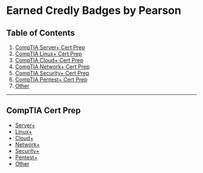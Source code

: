 # Earned Credly Badges by Pearson
## Table of Contents
1.  [CompTIA Server+ Cert Prep]()
2.  [CompTIA Linux+ Cert Prep]()
3.  [CompTIA Cloud+ Cert Prep]()
4.  [CompTIA Network+ Cert Prep]()
5.  [CompTIA Security+ Cert Prep]()
6.  [CompTIA Pentest+ Cert Prep]()
7.  [Other]()
---
## CompTIA Cert Prep
 - [Server+](https://github.com/iamroot-GitHub/CompTIA-Server-Plus-Cert-Prep-Credly-Badges-Earned)
 - [Linux+]()
 - [Cloud+]()
 - [Network+]()
 - [Security+]()
 - [Pentest+]()
 - [Other]()
